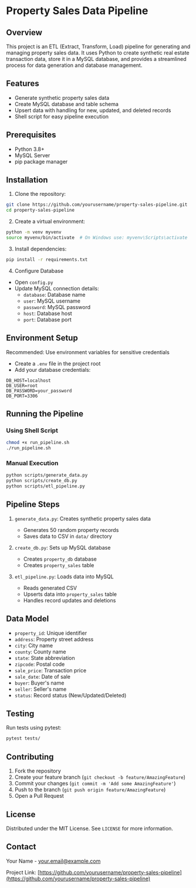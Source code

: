 # Property Sales Data Pipeline

## Overview
This project is an ETL (Extract, Transform, Load) pipeline for generating and managing property sales data. It uses Python to create synthetic real estate transaction data, store it in a MySQL database, and provides a streamlined process for data generation and database management.

## Features
- Generate synthetic property sales data
- Create MySQL database and table schema
- Upsert data with handling for new, updated, and deleted records
- Shell script for easy pipeline execution

## Prerequisites
- Python 3.8+
- MySQL Server
- pip package manager

## Installation

1. Clone the repository:
```bash
git clone https://github.com/yourusername/property-sales-pipeline.git
cd property-sales-pipeline
```

2. Create a virtual environment:
```bash
python -m venv myvenv
source myvenv/bin/activate  # On Windows use: myvenv\Scripts\activate
```

3. Install dependencies:
```bash
pip install -r requirements.txt
```

4. Configure Database
- Open `config.py`
- Update MySQL connection details:
  - `database`: Database name
  - `user`: MySQL username
  - `password`: MySQL password
  - `host`: Database host
  - `port`: Database port

## Environment Setup
Recommended: Use environment variables for sensitive credentials
- Create a `.env` file in the project root
- Add your database credentials:
```
DB_HOST=localhost
DB_USER=root
DB_PASSWORD=your_password
DB_PORT=3306
```

## Running the Pipeline

### Using Shell Script
```bash
chmod +x run_pipeline.sh
./run_pipeline.sh
```

### Manual Execution
```bash
python scripts/generate_data.py
python scripts/create_db.py
python scripts/etl_pipeline.py
```

## Pipeline Steps
1. `generate_data.py`: Creates synthetic property sales data
   - Generates 50 random property records
   - Saves data to CSV in `data/` directory

2. `create_db.py`: Sets up MySQL database
   - Creates `property_db` database
   - Creates `property_sales` table

3. `etl_pipeline.py`: Loads data into MySQL
   - Reads generated CSV
   - Upserts data into `property_sales` table
   - Handles record updates and deletions

## Data Model
- `property_id`: Unique identifier
- `address`: Property street address
- `city`: City name
- `county`: County name
- `state`: State abbreviation
- `zipcode`: Postal code
- `sale_price`: Transaction price
- `sale_date`: Date of sale
- `buyer`: Buyer's name
- `seller`: Seller's name
- `status`: Record status (New/Updated/Deleted)

## Testing
Run tests using pytest:
```bash
pytest tests/
```

## Contributing
1. Fork the repository
2. Create your feature branch (`git checkout -b feature/AmazingFeature`)
3. Commit your changes (`git commit -m 'Add some AmazingFeature'`)
4. Push to the branch (`git push origin feature/AmazingFeature`)
5. Open a Pull Request

## License
Distributed under the MIT License. See `LICENSE` for more information.

## Contact
Your Name - your.email@example.com

Project Link: [https://github.com/yourusername/property-sales-pipeline](https://github.com/yourusername/property-sales-pipeline)
